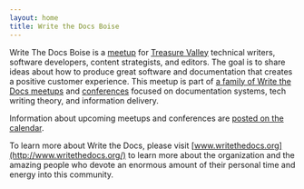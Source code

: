 ```yaml
---
layout: home
title: Write the Docs Boise
---
```


Write The Docs Boise is a
[meetup](https://www.meetup.com/Write-the-Docs-Boise/) for
[Treasure Valley](https://en.wikipedia.org/wiki/Treasure_Valley) technical
writers, software developers, content strategists, and editors. The goal is to
share ideas about how to produce great software and documentation that creates
a positive customer experience. This meetup is part of
[a family of Write the Docs meetups](http://www.writethedocs.org/meetups/) and
[conferences](http://www.writethedocs.org/conf/) focused on documentation
systems, tech writing theory, and information delivery.

Information about upcoming meetups and conferences are
[posted on the calendar](https://www.meetup.com/Write-the-Docs-Boise/events/).

To learn more about Write the Docs, please visit
[www.writethedocs.org](http://www.writethedocs.org/) to learn more about the
organization and the amazing people who devote an enormous amount of their
personal time and energy into this community.
